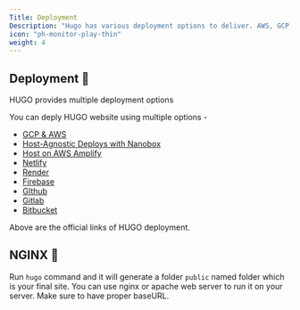 ```yaml
---
Title: Deployment
Description: "Hugo has various deployment options to deliver. AWS, GCP, Digitalocean, Gitlab pages, GitHub Pages."
icon: "ph-monitor-play-thin"
weight: 4
---
```


## Deployment :beers:

HUGO provides multiple deployment options

You can deply HUGO website using multiple options - 

* [GCP & AWS](https://gohugo.io/hosting-and-deployment/hugo-deploy/)
* [Host-Agnostic Deploys with Nanobox](https://gohugo.io/hosting-and-deployment/deployment-with-nanobox/)
* [Host on AWS Amplify](https://gohugo.io/hosting-and-deployment/hosting-on-aws-amplify/)
* [Netlify](https://gohugo.io/hosting-and-deployment/hosting-on-netlify/)
* [Render](https://gohugo.io/hosting-and-deployment/hosting-on-render/)
* [Firebase](https://gohugo.io/hosting-and-deployment/hosting-on-firebase/)
* [GIthub](https://gohugo.io/hosting-and-deployment/hosting-on-github/)
* [Gitlab](https://gohugo.io/hosting-and-deployment/hosting-on-gitlab/)
* [Bitbucket](https://gohugo.io/hosting-and-deployment/hosting-on-bitbucket/)

Above are the official links of HUGO deployment.

## NGINX :pizza:
Run `hugo` command and it will generate a folder `public` named folder which is your final site. You can use nginx or apache web server to run it on your server. Make sure to have proper baseURL.